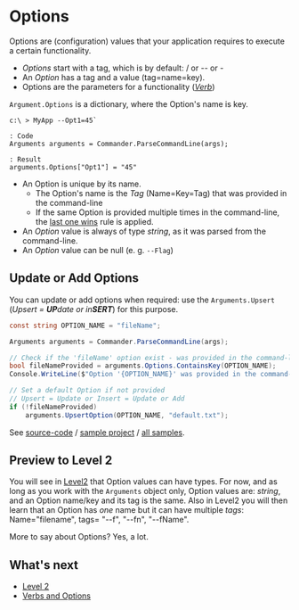 # Options

Options are (configuration) values that your application requires to execute a certain functionality. 

* *Options* start with a tag, which is by default: / or -- or -
* An *Option* has a tag and a value (tag=name=key).
* Options are the parameters for a functionality (*[Verb](verbsAndOptions.md)*)

`Argument.Options` is a dictionary, where the Option's name is key. 

```
c:\ > MyApp --Opt1=45`

: Code
Arguments arguments = Commander.ParseCommandLine(args);

: Result
arguments.Options["Opt1"] = "45"
```

* An Option is unique by its name.
  * The Option's name is the *Tag* (Name=Key=Tag) that was provided in the command-line
  * If the same Option is provided multiple times in the command-line, 
    the <u>last one wins</u> rule is applied. 
* An *Option* value is always of type *string*, as it was parsed from the command-line.
* An *Option* value can be null (e. g. `--Flag`)

## Update or Add Options

You can update or add options when required: use the `Arguments.Upsert` (*Upsert = **UP**date or in**SERT***) for this purpose.

```csharp
const string OPTION_NAME = "fileName";

Arguments arguments = Commander.ParseCommandLine(args);

// Check if the 'fileName' option exist - was provided in the command-line
bool fileNameProvided = arguments.Options.ContainsKey(OPTION_NAME);
Console.WriteLine($"Option '{OPTION_NAME}' was provided in the command-line: {fileNameProvided}");

// Set a default Option if not provided
// Upsert = Update or Insert = Update or Add 
if (!fileNameProvided)
    arguments.UpsertOption(OPTION_NAME, "default.txt");
```

See [source-code](../../samples/Level1/Sample1.Options/Program.cs) / [sample project](../../samples/Level1/Sample1.Options) / [all samples](../../samples).


## Preview to Level 2

You will see in [Level2](../Level2/index.md) that Option values can have types. For now, and as long as you work with the `Arguments` object only, Option values are: *string*, and an Option name/key and its tag is the same. Also in Level2 you will then learn that an Option has *one* name but it can have multiple *tags*: Name="filename", tags= "--f", "--fn", "--fName".    

More to say about Options? Yes, a lot.

## What's next

* [Level 2](../level2.md)
* [Verbs and Options](verbsAndOptions.md)